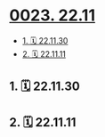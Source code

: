 # [0023. 22.11](https://github.com/Tdahuyou/TNotes.footprints/tree/main/notes/0023.%2022.11)

<!-- region:toc -->

- [1. 🗓 22.11.30](#1--221130)
- [2. 🗓 22.11.11](#2--221111)

<!-- endregion:toc -->

## 1. 🗓 22.11.30

<Footprints :times="[2022, 11, 30, 19, 2]">
  <template #text-area>
    <p>顶不住了</p>
    <p>顶不住了</p>
  </template>
  <template #image-list="{ openModal }">
    <img src="https://cdn.jsdelivr.net/gh/Tdahuyou/imgs@main/2025-02-15-21-27-11.png" @click="openModal(0)"/>
  </template>
</Footprints>

## 2. 🗓 22.11.11

<Footprints :times="[2022, 11, 11, 22, 36]">
  <template #text-area>
    <p>10月</p>
    <p>py：工作多久啦？</p>
    <p>w：有仨月了叭！</p>
    <p>py：有啥收获嘛？</p>
    <p>w：胖了五公斤算不算~</p>
    <hr />
    <p>PS：十月夜跑 81 圈（800m/圈），才减一公斤 😅😅😅</p>
  </template>
  <template #image-list="{ openModal }">
    <img src="https://cdn.jsdelivr.net/gh/Tdahuyou/imgs@main/2025-02-15-21-30-15.png" @click="openModal(0)"/>
    <img src="https://cdn.jsdelivr.net/gh/Tdahuyou/imgs@main/2025-02-15-21-30-20.png" @click="openModal(1)"/>
    <img src="https://cdn.jsdelivr.net/gh/Tdahuyou/imgs@main/2025-02-15-21-30-25.png" @click="openModal(2)"/>
  </template>
</Footprints>
